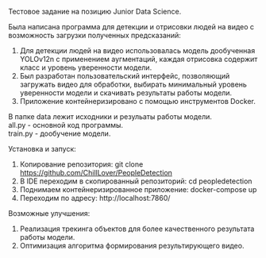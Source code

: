 Тестовое задание на позицию Junior Data Science.

Была написана программа для детекции и отрисовки людей на видео с возможность загрузки полученных предсказаний:
1. Для детекции людей на видео использовалась модель дообученная YOLOv12n с применением аугментаций, каждая отрисовка содержит класс и уровень уверенности модели.
2. Был разработан пользовательский интерфейс, позволяющий загружать видео для обработки, выбирать минимальный уровень уверенности
модели и скачивать результаты работы модели.
3. Приложение контейнеризировано с помощью инструментов Docker.

В папке data лежит исходники и резульаты работы модели.
<br>all.py - основной код программы.<br>
train.py - дообучение модели.

Установка и запуск:
1. Копирование репозитория: git clone https://github.com/ChillLover/PeopleDetection
2. В IDE переходим в скопированный репозиторий: cd peopledetection
3. Поднимаем контейнеризированное приложение: docker-compose up
4. Переходим по адресу: http://localhost:7860/

Возможные улучшения:
1. Реализация трекинга объектов для более качественного результата работы модели.
2. Оптимизация алгоритма формирования результирующего видео.
